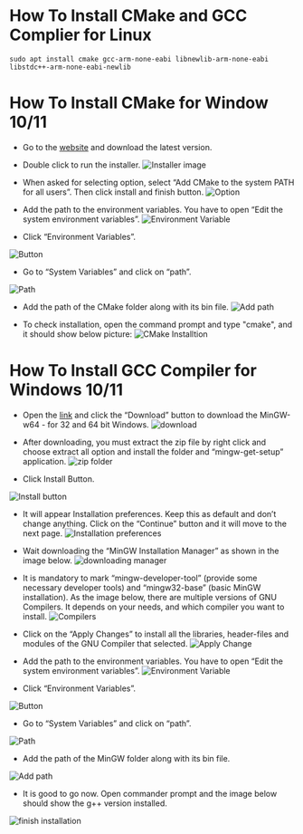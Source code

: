 # How To Install CMake and GCC Complier for Linux
```
sudo apt install cmake gcc-arm-none-eabi libnewlib-arm-none-eabi libstdc++-arm-none-eabi-newlib
```
# How To Install CMake for Window 10/11
- Go to the [website](https://cmake.org/download/) and download the latest version.
  
- Double click to run the installer. ![Installer image](https://cdn.discordapp.com/attachments/1013620162471141476/1308121567259131997/image.png?ex=673ccaa5&is=673b7925&hm=a4aa51c611ebc6d7bf90b09003cd5f56cd879bae0d6d981019f49b8c44fbe8d0&)

- When asked for selecting option, select “Add CMake to the system PATH for all users”. Then click install and finish button. ![Option](https://perso.uclouvain.be/allan.barrea/opencv/_images/cmake_add_path.png)

- Add the path to the environment variables. You have to open “Edit the system environment variables”. ![Environment Variable](https://files.codingninjas.in/article_images/custom-upload-1683458579.webp)

- Click “Environment Variables”.

![Button](https://files.codingninjas.in/article_images/custom-upload-1683458591.webp)

- Go to “System Variables” and click on “path”. 

![Path](https://files.codingninjas.in/article_images/custom-upload-1683458604.webp)

- Add the path of the CMake folder along with its bin file. ![Add path](https://cdn.discordapp.com/attachments/1196726335867998269/1308132320414273628/image.png?ex=673cd4a9&is=673b8329&hm=15514336b76a615eafdb498f2a0c7ea687a2e449b91af005be9ab05bcf4717f2&)

- To check installation, open the command prompt and type "cmake", and it should show below picture: ![CMake Installtion](https://cdn.discordapp.com/attachments/1013620162471141476/1308125171240009841/image.png?ex=673cce00&is=673b7c80&hm=fb2156c725cb1eb3142b0aadb57e08db812d833054b40f854576f9aedbbb1569&)


# How To Install GCC Compiler for Windows 10/11
- Open the [link](https://sourceforge.net/projects/mingw-w64/) and click the “Download” button to download the MinGW-w64 - for 32 and 64 bit Windows. ![download](https://files.codingninjas.in/article_images/custom-upload-1683458386.webp)

- After downloading, you must extract the zip file by right click and choose extract all option and install the folder and “mingw-get-setup” application. ![zip folder](https://files.codingninjas.in/article_images/custom-upload-1683458487.webp)

- Click Install Button. 

![Install button](https://files.codingninjas.in/article_images/custom-upload-1683517444.png)

- It will appear Installation preferences. Keep this as default and don’t change anything. Click on the “Continue” button and it will move to the next page. ![Installation preferences](https://files.codingninjas.in/article_images/custom-upload-1683458514.webp)

- Wait downloading the “MinGW Installation Manager” as shown in the image below. ![downloading manager](https://files.codingninjas.in/article_images/custom-upload-1683458527.webp)

- It is mandatory to mark “mingw-developer-tool” (provide some necessary developer tools) and “mingw32-base” (basic MinGW installation). As the image below, there are multiple versions of GNU Compilers. It depends on your needs, and which compiler you want to install. ![Compilers](https://files.codingninjas.in/article_images/custom-upload-1683458541.webp)

- Click on the “Apply Changes” to install all the libraries, header-files and modules of the GNU Compiler that selected. ![Apply Change](https://files.codingninjas.in/article_images/custom-upload-1683458554.webp)

- Add the path to the environment variables. You have to open “Edit the system environment variables”. ![Environment Variable](https://files.codingninjas.in/article_images/custom-upload-1683458579.webp)

- Click “Environment Variables”. 

![Button](https://files.codingninjas.in/article_images/custom-upload-1683458591.webp)

- Go to “System Variables” and click on “path”. 

![Path](https://files.codingninjas.in/article_images/custom-upload-1683458604.webp)

- Add the path of the MinGW folder along with its bin file. 

![Add path](https://files.codingninjas.in/article_images/custom-upload-1683458614.webp)

- It is good to go now. Open commander prompt and the image below should show the g++ version installed. 

![finish installation](https://files.codingninjas.in/article_images/custom-upload-1683458629.webp) 